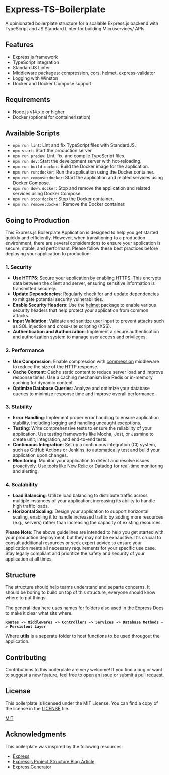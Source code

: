 # Express-TS-Boilerplate

A opinionated boilerplate structure for a scalable Express.js backend with TypeScript and JS Standard Linter for building Microservices/ APIs.

## Features

- Express.js framework
- TypeScript integration
- StandardJS Linter
- Middleware packages: compression, cors, helmet, express-validator
- Logging with Winston
- Docker and Docker Compose support

## Requirements

- Node.js v14.x.x or higher
- Docker (optional for containerization)

## Available Scripts

- `npm run lint`: Lint and fix TypeScript files with StandardJS.
- `npm start`: Start the production server.
- `npm run predev`: Lint, fix, and compile TypeScript files.
- `npm run dev`: Start the development server with hot-reloading.
- `npm run build:docker`: Build the Docker image for the application.
- `npm run run:docker`: Run the application using the Docker container.
- `npm run compose:docker`: Start the application and related services using Docker Compose.
- `npm run down:docker`: Stop and remove the application and related services using Docker Compose.
- `npm run stop:docker`: Stop the Docker container.
- `npm run remove:docker`: Remove the Docker container.

## Going to Production

This Express.js Boilerplate Application is designed to help you get started quickly and efficiently. However, when transitioning to a production environment, there are several considerations to ensure your application is secure, stable, and performant. Please follow these best practices before deploying your application to production:

### 1. Security
- **Use HTTPS**: Secure your application by enabling HTTPS. This encrypts data between the client and server, ensuring sensitive information is transmitted securely.
- **Update Dependencies**: Regularly check for and update dependencies to mitigate potential security vulnerabilities.
- **Enable Security Headers**: Use the [helmet](https://www.npmjs.com/package/helmet) package to enable various security headers that help protect your application from common attacks.
- **Input Validation**: Validate and sanitize user input to prevent attacks such as SQL injection and cross-site scripting (XSS).
- **Authentication and Authorization**: Implement a secure authentication and authorization system to manage user access and privileges.

### 2. Performance
- **Use Compression**: Enable compression with [compression](https://www.npmjs.com/package/compression) middleware to reduce the size of the HTTP response.
- **Cache Content**: Cache static content to reduce server load and improve response times. Use a caching mechanism like Redis or in-memory caching for dynamic content.
- **Optimize Database Queries**: Analyze and optimize your database queries to minimize response time and improve overall performance.

### 3. Stability
- **Error Handling**: Implement proper error handling to ensure application stability, including logging and handling uncaught exceptions.
- **Testing**: Write comprehensive tests to ensure the reliability of your application. Use testing frameworks like Mocha, Jest, or Jasmine to create unit, integration, and end-to-end tests.
- **Continuous Integration**: Set up a continuous integration (CI) system, such as GitHub Actions or Jenkins, to automatically test and build your application upon changes.
- **Monitoring**: Monitor your application to detect and resolve issues proactively. Use tools like [New Relic](https://www.newrelic.com/) or [Datadog](https://www.datadoghq.com/) for real-time monitoring and alerting.

### 4. Scalability
- **Load Balancing**: Utilize load balancing to distribute traffic across multiple instances of your application, increasing its ability to handle high traffic loads.
- **Horizontal Scaling**: Design your application to support horizontal scaling, enabling it to handle increased traffic by adding more resources (e.g., servers) rather than increasing the capacity of existing resources.

**Please Note**: The above guidelines are intended to help you get started with your production deployment, but they may not be exhaustive. It's crucial to consult additional resources or seek expert advice to ensure your application meets all necessary requirements for your specific use case. Stay legally compliant and prioritize the safety and security of your application at all times.


## Structure

The structure should help teams understand and separte concerns. It should be boring to build on top of this structure, everyone should know where to put things.

The general idea here uses names for folders also used in the Express Docs to make it clear what sits where.

<b>`Routes -> Middlewares -> Controllers -> Services -> Database Methods -> Persistent Layer`</b>

Where <b>utils</b> is a seperate folder to host functions to be used througout the application.

## Contributing

Contributions to this boilerplate are very welcome! If you find a bug or want to suggest a new feature, feel free to open an issue or submit a pull request.

## License

This boilerplate is licensed under the MIT License. You can find a copy of the license in the [LICENSE](LICENSE) file.

[MIT](LICENSE)

## Acknowledgments

This boilerplate was inspired by the following resources:

- [Express](https://github.com/expressjs/express)
- [Expressjs Project Structure Blog Article](https://blog.logrocket.com/organizing-express-js-project-structure-better-productivity/)
- [Express Generator](https://github.com/expressjs/generator)
